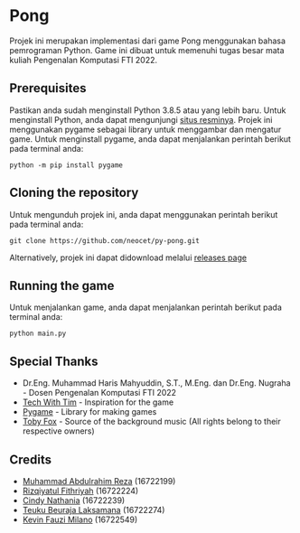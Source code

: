 # Pong

Projek ini merupakan implementasi dari game Pong menggunakan bahasa pemrograman Python. Game ini dibuat untuk memenuhi tugas besar mata kuliah Pengenalan Komputasi FTI 2022.

## Prerequisites
Pastikan anda sudah menginstall Python 3.8.5 atau yang lebih baru. Untuk menginstall Python, anda dapat mengunjungi [situs resminya](https://www.python.org/downloads/).
Projek ini menggunakan pygame sebagai library untuk menggambar dan mengatur game. Untuk menginstall pygame, anda dapat menjalankan perintah berikut pada terminal anda:

```
python -m pip install pygame
```

## Cloning the repository
Untuk mengunduh projek ini, anda dapat menggunakan perintah berikut pada terminal anda:

```
git clone https://github.com/neocet/py-pong.git
```

Alternatively, projek ini dapat didownload melalui [releases page](https://github.com/neocet/py-pong/releases/tag/v0.2b)


## Running the game
Untuk menjalankan game, anda dapat menjalankan perintah berikut pada terminal anda:

```
python main.py
```

## Special Thanks
* Dr.Eng. Muhammad Haris Mahyuddin, S.T., M.Eng. dan Dr.Eng. Nugraha - Dosen Pengenalan Komputasi FTI 2022
* [Tech With Tim](https://www.techwithtim.net/) - Inspiration for the game
* [Pygame](https://www.pygame.org/news) - Library for making games
* [Toby Fox](https://tobyfox.bandcamp.com/) - Source of the background music (All rights belong to their respective owners)


## Credits
* [Muhammad Abdulrahim Reza](https://github.com/MarReza) (16722199)
* [Rizqiyatul Fithriyah](https://github.com/rizqiyaaatul)     (16722224)
* [Cindy Nathania](https://github.com/cindynathania)           (16722239)
* [Teuku Beuraja Laksamana](https://github.com/neocet)  (16722274)
* [Kevin Fauzi Milano](https://github.com/kevinfauzim)       (16722549)
